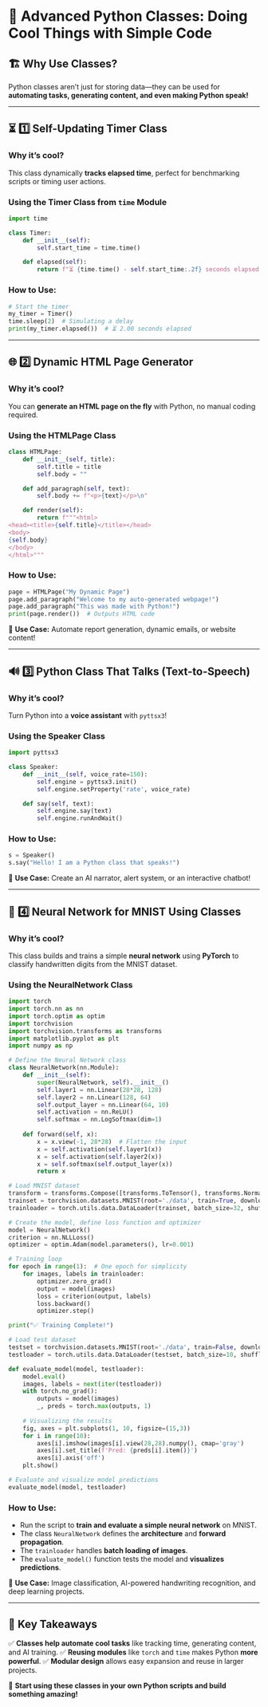 # 🚀 **Advanced Python Classes: Doing Cool Things with Simple Code**

## 🏗️ **Why Use Classes?**
Python classes aren’t just for storing data—they can be used for **automating tasks, generating content, and even making Python speak!**

---

## ⏳ **1️⃣ Self-Updating Timer Class**
### **Why it’s cool?**
This class dynamically **tracks elapsed time**, perfect for benchmarking scripts or timing user actions.

### **Using the Timer Class from `time` Module**
```python
import time

class Timer:
    def __init__(self):
        self.start_time = time.time()

    def elapsed(self):
        return f"⏳ {time.time() - self.start_time:.2f} seconds elapsed"
```
### **How to Use:**
```python
# Start the timer
my_timer = Timer()
time.sleep(2)  # Simulating a delay
print(my_timer.elapsed())  # ⏳ 2.00 seconds elapsed
```
---

## 🌐 **2️⃣ Dynamic HTML Page Generator**
### **Why it’s cool?**
You can **generate an HTML page on the fly** with Python, no manual coding required.

### **Using the HTMLPage Class**
```python
class HTMLPage:
    def __init__(self, title):
        self.title = title
        self.body = ""

    def add_paragraph(self, text):
        self.body += f"<p>{text}</p>\n"

    def render(self):
        return f"""<html>
<head><title>{self.title}</title></head>
<body>
{self.body}
</body>
</html>"""
```
### **How to Use:**
```python
page = HTMLPage("My Dynamic Page")
page.add_paragraph("Welcome to my auto-generated webpage!")
page.add_paragraph("This was made with Python!")
print(page.render())  # Outputs HTML code
```
📌 **Use Case:** Automate report generation, dynamic emails, or website content!

---

## 🔊 **3️⃣ Python Class That Talks (Text-to-Speech)**
### **Why it’s cool?**
Turn Python into a **voice assistant** with `pyttsx3`!

### **Using the Speaker Class**
```python
import pyttsx3

class Speaker:
    def __init__(self, voice_rate=150):
        self.engine = pyttsx3.init()
        self.engine.setProperty('rate', voice_rate)

    def say(self, text):
        self.engine.say(text)
        self.engine.runAndWait()
```
### **How to Use:**
```python
s = Speaker()
s.say("Hello! I am a Python class that speaks!")
```
📌 **Use Case:** Create an AI narrator, alert system, or an interactive chatbot!

---

## 🤖 **4️⃣ Neural Network for MNIST Using Classes**
### **Why it’s cool?**
This class builds and trains a simple **neural network** using **PyTorch** to classify handwritten digits from the MNIST dataset.

### **Using the NeuralNetwork Class**
```python
import torch
import torch.nn as nn
import torch.optim as optim
import torchvision
import torchvision.transforms as transforms
import matplotlib.pyplot as plt
import numpy as np

# Define the Neural Network class
class NeuralNetwork(nn.Module):
    def __init__(self):
        super(NeuralNetwork, self).__init__()
        self.layer1 = nn.Linear(28*28, 128)
        self.layer2 = nn.Linear(128, 64)
        self.output_layer = nn.Linear(64, 10)
        self.activation = nn.ReLU()
        self.softmax = nn.LogSoftmax(dim=1)
    
    def forward(self, x):
        x = x.view(-1, 28*28)  # Flatten the input
        x = self.activation(self.layer1(x))
        x = self.activation(self.layer2(x))
        x = self.softmax(self.output_layer(x))
        return x

# Load MNIST dataset
transform = transforms.Compose([transforms.ToTensor(), transforms.Normalize((0.5,), (0.5,))])
trainset = torchvision.datasets.MNIST(root='./data', train=True, download=True, transform=transform)
trainloader = torch.utils.data.DataLoader(trainset, batch_size=32, shuffle=True)

# Create the model, define loss function and optimizer
model = NeuralNetwork()
criterion = nn.NLLLoss()
optimizer = optim.Adam(model.parameters(), lr=0.001)

# Training loop
for epoch in range(1):  # One epoch for simplicity
    for images, labels in trainloader:
        optimizer.zero_grad()
        output = model(images)
        loss = criterion(output, labels)
        loss.backward()
        optimizer.step()

print("✅ Training Complete!")

# Load test dataset
testset = torchvision.datasets.MNIST(root='./data', train=False, download=True, transform=transform)
testloader = torch.utils.data.DataLoader(testset, batch_size=10, shuffle=True)

def evaluate_model(model, testloader):
    model.eval()
    images, labels = next(iter(testloader))
    with torch.no_grad():
        outputs = model(images)
        _, preds = torch.max(outputs, 1)
    
    # Visualizing the results
    fig, axes = plt.subplots(1, 10, figsize=(15,3))
    for i in range(10):
        axes[i].imshow(images[i].view(28,28).numpy(), cmap='gray')
        axes[i].set_title(f'Pred: {preds[i].item()}')
        axes[i].axis('off')
    plt.show()

# Evaluate and visualize model predictions
evaluate_model(model, testloader)
```
### **How to Use:**
- Run the script to **train and evaluate a simple neural network** on MNIST.
- The class `NeuralNetwork` defines the **architecture** and **forward propagation**.
- The `trainloader` handles **batch loading of images**.
- The `evaluate_model()` function tests the model and **visualizes predictions**.

📌 **Use Case:** Image classification, AI-powered handwriting recognition, and deep learning projects.

---

## 📌 **Key Takeaways**
✅ **Classes help automate cool tasks** like tracking time, generating content, and AI training.
✅ **Reusing modules** like `torch` and `time` makes Python **more powerful**.
✅ **Modular design** allows easy expansion and reuse in larger projects.

🚀 **Start using these classes in your own Python scripts and build something amazing!**

